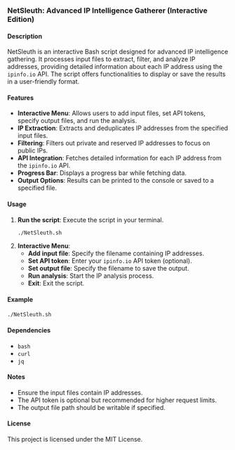 ### NetSleuth: Advanced IP Intelligence Gatherer (Interactive Edition)

#### Description
NetSleuth is an interactive Bash script designed for advanced IP intelligence gathering. It processes input files to extract, filter, and analyze IP addresses, providing detailed information about each IP address using the `ipinfo.io` API. The script offers functionalities to display or save the results in a user-friendly format. 

#### Features
- **Interactive Menu**: Allows users to add input files, set API tokens, specify output files, and run the analysis.
- **IP Extraction**: Extracts and deduplicates IP addresses from the specified input files.
- **Filtering**: Filters out private and reserved IP addresses to focus on public IPs.
- **API Integration**: Fetches detailed information for each IP address from the `ipinfo.io` API.
- **Progress Bar**: Displays a progress bar while fetching data.
- **Output Options**: Results can be printed to the console or saved to a specified file.

#### Usage
1. **Run the script**: Execute the script in your terminal.
   ```bash
   ./NetSleuth.sh
   ```
2. **Interactive Menu**:
   - **Add input file**: Specify the filename containing IP addresses.
   - **Set API token**: Enter your `ipinfo.io` API token (optional).
   - **Set output file**: Specify the filename to save the output.
   - **Run analysis**: Start the IP analysis process.
   - **Exit**: Exit the script.

#### Example
```bash
./NetSleuth.sh
```

#### Dependencies
- `bash`
- `curl`
- `jq`

#### Notes
- Ensure the input files contain IP addresses.
- The API token is optional but recommended for higher request limits.
- The output file path should be writable if specified.

#### License
This project is licensed under the MIT License.
